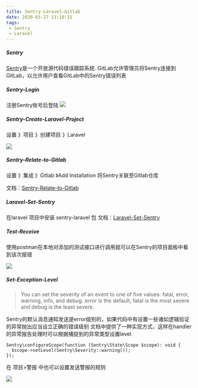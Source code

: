 ```yaml
---
title: Sentry-Laravel-Gitlab
date: 2020-03-27 13:10:15
tags:
 - Sentry
 - Laravel
---
```


##### Sentry

[Sentry](https://sentry.io/welcome/)是一个开放源代码错误跟踪系统. 
GitLab允许管理员将Sentry连接到GitLab，以允许用户查看GitLab中的Sentry错误列表

<!-- more -->
##### Sentry-Login
注册Sentry账号后登陆
<img src="https://blog-image-1256046195.cos.ap-chengdu.myqcloud.com/Sentry-User-Set.png"/>


##### Sentry-Create-Laravel-Project

设置 》项目 》创建项目 》Laravel

<img src="https://blog-image-1256046195.cos.ap-chengdu.myqcloud.com/Sentry-Create-Project.png" />

##### Sentry-Relate-to-Gitlab

设置 》集成 》Gitlab 》Add Installation 将Sentry关联至Gitlab仓库

文档：[Sentry-Relate-to-Gitlab](https://docs.sentry.io/workflow/integrations/global-integrations/#gitlab)


##### Laravel-Set-Sentry

在laravel 项目中安装 sentry-laravel 包
文档：[Laravel-Set-Sentry](https://docs.sentry.io/platforms/php/laravel/)

##### Test-Receive

使用postman在本地对添加的测试接口进行调用就可以在Sentry的项目面板中看到该次报错

<img src="https://blog-image-1256046195.cos.ap-chengdu.myqcloud.com/Sentry-Test-Receive.png" />

##### Set-Exception-Level

> You can set the severity of an event to one of five values: fatal, error, warning, info, and debug. error is the default, fatal is the most severe and debug is the least severe.

Sentry的默认消息通知发送是error级别的，如果代码中有设置一些诸如逻辑验证的异常抛出应当设立正确的错误级别
文档中提供了一种实现方式，这样在handler的异常报告处理时可以根据捕捉到的异常类型设置level
```
Sentry\configureScope(function (Sentry\State\Scope $scope): void {
  $scope->setLevel(Sentry\Severity::warning());
});

```
在 项目>警报 中也可以设置发送警报的规则

<img src="https://blog-image-1256046195.cos.ap-chengdu.myqcloud.com/Sentry-Alert-Level.png" />



